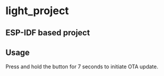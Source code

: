 # light_project
## ESP-IDF based project
## Usage
Press and hold the button for 7 seconds to initiate OTA update.
